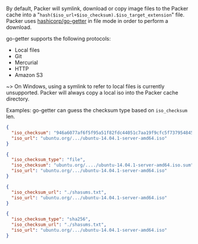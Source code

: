 <!-- Code generated from the comments of the ISOConfig struct in common/iso_config.go; DO NOT EDIT MANUALLY -->
By default, Packer will symlink, download or copy image files to the Packer
cache into a "`hash($iso_url+$iso_checksum).$iso_target_extension`" file.
Packer uses [hashicorp/go-getter](https://github.com/hashicorp/go-getter) in
file mode in order to perform a download.

go-getter supports the following protocols:

* Local files
* Git
* Mercurial
* HTTP
* Amazon S3

\~&gt; On Windows, using a symlink to refer to local files is currently
unsupported. Packer will always copy a local iso into the Packer cache
directory.

Examples:
go-getter can guess the checksum type based on `iso_checksum` len.

``` json
{
  "iso_checksum": "946a6077af6f5f95a51f82fdc44051c7aa19f9cfc5f737954845a6050543d7c2",
  "iso_url": "ubuntu.org/.../ubuntu-14.04.1-server-amd64.iso"
}
```

``` json
{
  "iso_checksum_type": "file",
  "iso_checksum": "ubuntu.org/..../ubuntu-14.04.1-server-amd64.iso.sum",
  "iso_url": "ubuntu.org/.../ubuntu-14.04.1-server-amd64.iso"
}
```

``` json
{
  "iso_checksum_url": "./shasums.txt",
  "iso_url": "ubuntu.org/.../ubuntu-14.04.1-server-amd64.iso"
}
```

``` json
{
  "iso_checksum_type": "sha256",
  "iso_checksum_url": "./shasums.txt",
  "iso_url": "ubuntu.org/.../ubuntu-14.04.1-server-amd64.iso"
}
```
